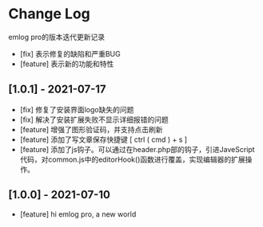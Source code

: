 
# Change Log
emlog pro的版本迭代更新记录
* [fix] 表示修复的缺陷和严重BUG
* [feature] 表示新的功能和特性


## [1.0.1] - 2021-07-17
- [fix] 修复了安装界面logo缺失的问题
- [fix] 解决了安装扩展失败不显示详细报错的问题
- [feature] 增强了图形验证码，并支持点击刷新
- [feature] 添加了写文章保存快捷键 [ ctrl ( cmd ) + s ]
- [feature] 添加了js钩子。可以通过在header.php部的钩子，引进JaveScript代码，对common.js中的editorHook()函数进行覆盖，实现编辑器的扩展操作。

## [1.0.0] - 2021-07-10
- [feature] hi emlog pro, a new world